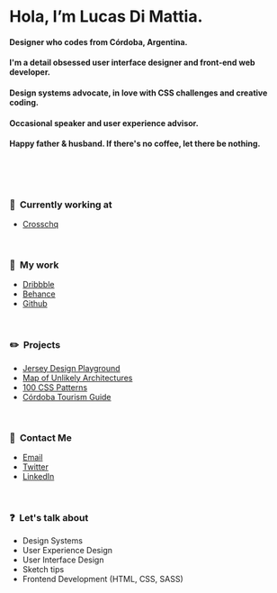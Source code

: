# Hola, I’m Lucas Di Mattia.
#### Designer who codes from Córdoba, Argentina.
#### I'm a detail obsessed user interface designer and front-end web developer.
#### Design systems advocate, in love with CSS challenges and creative coding.
#### Occasional speaker and user experience advisor.
#### Happy father & husband. If there's no coffee, let there be nothing.

&nbsp;

&nbsp;

### 📂&nbsp;&nbsp;Currently working at
* [Crosschq](https://www.crosschq.com)

&nbsp;

### 📂&nbsp;&nbsp;My work
* [Dribbble](http://www.dribbble.com/untallucas)
* [Behance](http://www.behance.com/untallucas)
* [Github](https://github.com/untallucas)

&nbsp;

### ✏️&nbsp;&nbsp;Projects
* [Jersey Design Playground](https://jerseydesign.untallucas.com) 
* [Map of Unlikely Architectures](https://arquitecturasimprobables.untallucas.com) 
* [100 CSS Patterns](http://100-css-patterns.afterseven.com.ar/) 
* [Córdoba Tourism Guide](https://cordoba.maapu.com/) 

&nbsp;

### 💬&nbsp;&nbsp;Contact Me
* [Email](mailto:hola@untallucas.com)
* [Twitter](http://www.twitter.com/untallucas)
* [LinkedIn](http://www.linkedin.com/in/lucasdimattia)

&nbsp;

### ❓&nbsp;&nbsp;Let's talk about
* Design Systems
* User Experience Design
* User Interface Design
* Sketch tips
* Frontend Development (HTML, CSS, SASS)
